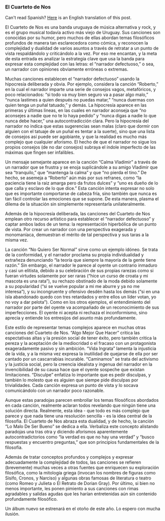 ### El Cuarteto de Nos

Can't read Spanish? [Here](https://franklin.dyer.me/post/122) is an English translation of this post.

El Cuarteto de Nos es una banda uruguaya de música alternativa y rock, y es el grupo musical todavía activo más viejo de Uruguay. Sus canciones son conocidas por su humor, pero muchos de ellas abordan temas filosóficos profundos de manera tan esclarecedora como cómica, y reconocen la complejidad y dualidad de varios asuntos a través de retratar a un punto de vista respaldándolo y criticándolo a la vez. Por eso me encantan, y la meta de esta entrada es analizar la estrategia clave que usa la banda para expresar esta complejidad con las letras: el “narrador defectuoso,” o sea, un narrador con opiniones obviamente erróneas o extremas.

Muchas canciones establecen el “narrador defectuoso” usando la hipocresía deliberada y obvia. Por ejemplo, considera la canción “Roberto,” en la cual el narrador imparte una serie de consejos vagos, metafóricos, y poco relacionados: “si todo va muy bien seguro va a pasar algo malo,” “nunca lastimes a quien después no puedas matar,” “nunca duermas con quien tenga un puñal tatuado,” y demás. La hipocresía aparece en las primeras y últimas lineas, en las cuales en narrador aconseja que “no aconsejes a nadie que no te lo haya pedido” y “nunca digas a nadie lo que nunca debe hacer,” una autocontradicción clara. Pero la hipocresía del narrador no indica que estas sugerencias sean malas (claro que dormir con alguien con el tatuaje de un puñal es tentar a la suerte), sino que una lista de consejos así puede ser agobiante, y que la realidad es mucho más complejo que cualquier aforismo. El hecho de que el narrador no sigue los propios consejos (de no dar consejos) subraya el índole imperfecto de las máximas que fingen ser infalibles.

Un mensaje semejante aparece en la canción “Calma Vladimir” a través de un narrador que se frustra y se enoja suplicándole a su amigo Vladimir que sea “tranquilo,” que “mantenga la calma” y que “no pierda el tino.” De hecho, se asemeja a “Roberto” aún más por sus refranes, como “la paciencia tiene la raiz amarga pero da frutos dulces” y “uno es dueño de lo que calla y esclavo de lo que dice.” Esta canción intenta expresar no solo que es importante comportarse de cabeza fría, sino también que nunca es tan fácil controlar las emociones que se supone. De esta manera, plasma el dilema de la situación sin simplemente representarla unilateralmente.

Además de la hipocresía deliberada, las canciones del Cuarteto de Nos emplean otro recurso artístico para establecer el “narrador defectuoso” y captar ambos lados de un tema: la representación hiperbólica de un punto de vista. Por crear un narrador con una perspectiva exagerada y monomaníaca, demuestran el mérito de tal perspectiva y sus taras a la misma vez.

La canción “No Quiero Ser Normal” sirve como un ejemplo idóneo. Se trata de la conformidad, y el narrador proclama su propia individualidad y extrañeza denunciando “la teoría que siempre la mayoría de la gente tiene razón.” Sin embargo, el narrador le parece al oyente un contrario inmaduro y casi un elitista, debido a su celebración de sus propias rarezas como si fueran virtudes solamente por ser raras (“hice un curso de croata y mi mascota es una rata”), su rechazo obstinado de la moda debido solamente a su popularidad (“si se vuelve popular a mi me aburre y ya no me interesa”), y su incongruente y ofensivo desdén hasta los demás (“si en una isla abandonado quedo con tres retardados y entre ellos un líder votan, yo no voy a dar pelota”). Como en los otros ejemplos, el entendimiento del narrador por parte del oyente va acompañado de un reconocimiento de sus imperfecciones. El oyente ni acepta ni rechaza el inconformismo, sino aprecia y entiende los entresijos del asunto más profundamente.

Este estilo de representar temas complejos aparece en muchas otras canciones del Cuarteto de Nos. “Algo Mejor Que Hacer” critica las espectativas altas y la presión social de tener éxito, pero también critica la pereza y la aceptación de la mediocridad o el fracaso con un protagonista exageradamente pasivo y sin ambición. “Vida Ingrata” lamenta la injusticia de la vida, y a la misma vez expresa la inutilidad de quejarse de ella por ser cantado por un cascarrabias incurable. “Caminamos” se trata del activismo y la justicia social, pero la creencia idealista y ingenua del narrador en la invencibilidad de su causa hace que el oyente sospeche que existan limitaciones. “Disculpe” enfatiza lo importante que es pedir disculpas, y también lo molesto que es alguien que siempe pide disculpas por trivialidades. Cada canción expresa un punto de vista y lo socava comunicándolo con un narrador poco razonable.

Aunque estas paradojas parecen embrollar los temas filosóficos abordados en cada canción, realmente aclaran todos revelando que ningún tiene una solución directa. Realmente, esta idea - que todo es más complejo que parece y que nada tiene una resolución sencilla - es la idea central de la filosofía. El Cuarteto de Nos abraza esta dualidad, y de hecho, la canción “Lo Malo De Ser Bueno” se dedica a ella. Verbaliza este concepto alistando paradojas una tras otra y diciendo aforismos aparentemente autocontradictorios como “la verdad es que no hay una verdad” y “busco respuestas y encuentro preguntas,” que son principios fundamentales de la filosofía.

Además de tratar conceptos profundos y complejos y expresar adecuadamente la complejidad de todos, las canciones se refieren (brevemente) muchas veces a otras fuentes que enriquecen su exploración filosófica, como la mitología griega (invocan los nombres de figuras como Sísifo, Cronos, y Narciso) y algunas obras famosas de literatura o teatro (como Romeo y Julieta o El Retrato de Dorian Gray). Por último, si bien no menos importante, les ponen pimiento a sus canciones con rimas agradables y salidas agudas que les harían entretenidas aún sin contenido profundamente filosófico.

Un álbum nuevo se estrenará en el otoño de este año. Lo espero con mucha ilusión.
